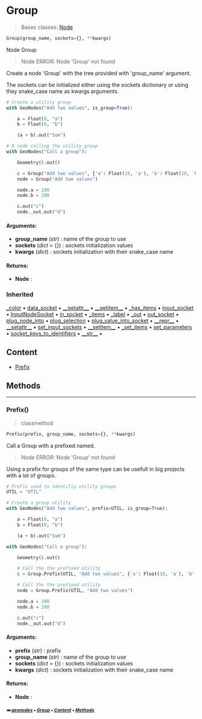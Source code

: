 # Group

> Bases classes: [Node](geono-node.md#node)

``` python
Group(group_name, sockets={}, **kwargs)
```

Node Group

> Node ERROR: Node 'Group' not found

Create a node 'Group' with the tree provided with 'group_name' argument.

The sockets can be initialized either using the sockets dictionary or using they snake_case name
as kwargs arguments.

``` python
# Create a utility group
with GeoNodes("Add two values", is_group=True):

    a = Float(0, "a")
    b = Float(0, "b")

    (a + b).out("Sum")

# A node calling the utility group
with GeoNodes("Call a group"):

    Geometry().out()

    c = Group("Add two values", {'a': Float(10, 'a'), 'b': Float(10, 'b')}).sum
    node = Group("Add two values")

    node.a = 100
    node.b = 200

    c.out("c")
    node._out.out("d")
```

#### Arguments:
- **group_name** (_str_) : name of the group to use
- **sockets** (_dict_ = {}) : sockets initialization values
- **kwargs** (_dict_) : sockets  initialization with their snake_case name



#### Returns:
- **Node** : 

### Inherited

[\_color](geono-node.md#_color) :black_small_square: [data_socket](geono-node.md#data_socket) :black_small_square: [\_\_getattr__](geono-node.md#__getattr__) :black_small_square: [\_\_getitem__](geono-node.md#__getitem__) :black_small_square: [\_has_items](geono-node.md#_has_items) :black_small_square: [inout_socket](geono-node.md#inout_socket) :black_small_square: [InputNodeSocket](geono-node.md#inputnodesocket) :black_small_square: [in_socket](geono-node.md#in_socket) :black_small_square: [\_items](geono-node.md#_items) :black_small_square: [\_label](geono-node.md#_label) :black_small_square: [\_out](geono-node.md#_out) :black_small_square: [out_socket](geono-node.md#out_socket) :black_small_square: [plug_node_into](geono-node.md#plug_node_into) :black_small_square: [plug_selection](geono-node.md#plug_selection) :black_small_square: [plug_value_into_socket](geono-node.md#plug_value_into_socket) :black_small_square: [\_\_repr__](geono-node.md#__repr__) :black_small_square: [\_\_setattr__](geono-node.md#__setattr__) :black_small_square: [set_input_sockets](geono-node.md#set_input_sockets) :black_small_square: [\_\_setitem__](geono-node.md#__setitem__) :black_small_square: [\_set_items](geono-node.md#_set_items) :black_small_square: [set_parameters](geono-node.md#set_parameters) :black_small_square: [socket_keys_to_identifiers](geono-node.md#socket_keys_to_identifiers) :black_small_square: [\_\_str__](geono-node.md#__str__) :black_small_square:

## Content

- [Prefix](macro-geono-group.md#prefix)

## Methods



----------
### Prefix()

> classmethod

``` python
Prefix(prefix, group_name, sockets={}, **kwargs)
```

Call a Group with a prefixed named.

> Node ERROR: Node 'Group' not found

Using a prefix for groups of the same type can be usefull in big projects with
a lot of groups.

``` python
# Prefix used to identifiy utility groups
UTIL = "UTIL"

# Create a group utility
with GeoNodes("Add two values", prefix=UTIL, is_group=True):

    a = Float(0, "a")
    b = Float(0, "b")

    (a + b).out("Sum")

with GeoNodes("Call a group"):

    Geometry().out()

    # Call the the prefixed utility
    c = Group.Prefix(UTIL, "Add two values", {'a': Float(10, 'a'), 'b': Float(10, 'b')}).sum

    # Call the the prefixed utility
    node = Group.Prefix(UTIL, "Add two values")

    node.a = 100
    node.b = 200

    c.out("c")
    node._out.out("d")
```

#### Arguments:
- **prefix** (_str_) : prefix
- **group_name** (_str_) : name of the group to use
- **sockets** (_dict_ = {}) : sockets initialization values
- **kwargs** (_dict_) : sockets  initialization with their snake_case name



#### Returns:
- **Node** :

##### <sub>:arrow_right: [geonodes](index.md#geonodes) :black_small_square: [Group](macro-geono-group.md#group) :black_small_square: [Content](macro-geono-group.md#content) :black_small_square: [Methods](macro-geono-group.md#methods)</sub>